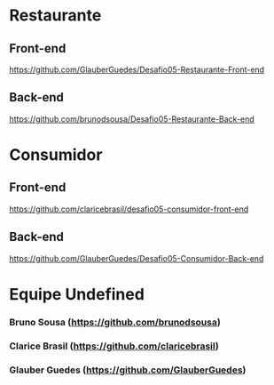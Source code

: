 # Restaurante
## Front-end
https://github.com/GlauberGuedes/Desafio05-Restaurante-Front-end
## Back-end
https://github.com/brunodsousa/Desafio05-Restaurante-Back-end


# Consumidor
## Front-end
https://github.com/claricebrasil/desafio05-consumidor-front-end
## Back-end
https://github.com/GlauberGuedes/Desafio05-Consumidor-Back-end

# Equipe Undefined
### Bruno Sousa (https://github.com/brunodsousa)
### Clarice Brasil (https://github.com/claricebrasil)
### Glauber Guedes (https://github.com/GlauberGuedes)
